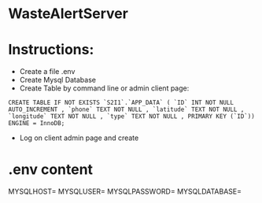 ﻿# WasteAlertServer

# Instructions:

- Create a file .env
- Create Mysql Database
- Create Table by command line or admin client page:
```
CREATE TABLE IF NOT EXISTS `S2I1`.`APP_DATA` ( `ID` INT NOT NULL AUTO_INCREMENT , `phone` TEXT NOT NULL , `latitude` TEXT NOT NULL , `longitude` TEXT NOT NULL , `type` TEXT NOT NULL , PRIMARY KEY (`ID`)) ENGINE = InnoDB;
```
- Log on client admin page and create

# .env content

MYSQLHOST=
MYSQLUSER=
MYSQLPASSWORD=
MYSQLDATABASE=

